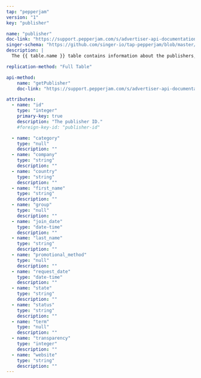 ```yaml
---
tap: "pepperjam"
version: "1"
key: "publisher"

name: "publisher"
doc-link: "https://support.pepperjam.com/s/advertiser-api-documentation#Publisher"
singer-schema: "https://github.com/singer-io/tap-pepperjam/blob/master/tap_pepperjam/schemas/publisher.json"
description: |
  The {{ table.name }} table contains information about the publishers, the publishers' status, and the publishers' term in your {{ integration.display_name }} account.

replication-method: "Full Table"

api-method:
    name: "getPublisher"
    doc-link: "https://support.pepperjam.com/s/advertiser-api-documentation#Publisher"

attributes:
  - name: "id"
    type: "integer"
    primary-key: true
    description: "The publisher ID."
    #foreign-key-id: "publisher-id"

  - name: "category"
    type: "null"
    description: ""
  - name: "company"
    type: "string"
    description: ""
  - name: "country"
    type: "string"
    description: ""
  - name: "first_name"
    type: "string"
    description: ""
  - name: "group"
    type: "null"
    description: ""
  - name: "join_date"
    type: "date-time"
    description: ""
  - name: "last_name"
    type: "string"
    description: ""
  - name: "promotional_method"
    type: "null"
    description: ""
  - name: "request_date"
    type: "date-time"
    description: ""
  - name: "state"
    type: "string"
    description: ""
  - name: "status"
    type: "string"
    description: ""
  - name: "term"
    type: "null"
    description: ""
  - name: "transparency"
    type: "integer"
    description: ""
  - name: "website"
    type: "string"
    description: ""
---
```


